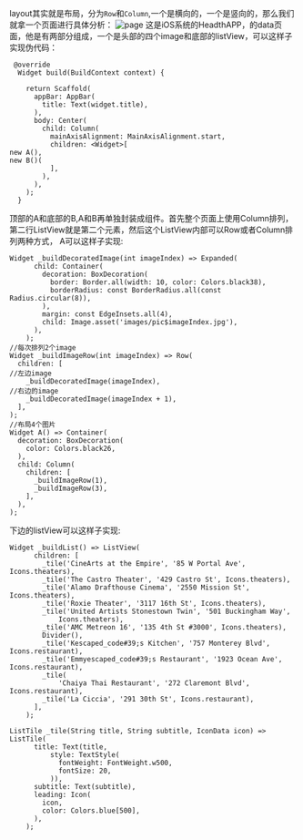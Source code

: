 layout其实就是布局，分为`Row`和`Column`,一个是横向的，一个是竖向的，那么我们就拿一个页面进行具体分析：
![page](https://upload-images.jianshu.io/upload_images/783986-3b712adce3375278.png?imageMogr2/auto-orient/strip%7CimageView2/2/w/1240)
这是iOS系统的HeadthAPP，的data页面，他是有两部分组成，一个是头部的四个image和底部的listView，可以这样子实现伪代码：
```
 @override
  Widget build(BuildContext context) {

    return Scaffold(
      appBar: AppBar(
        title: Text(widget.title),
      ),
      body: Center(
        child: Column(
          mainAxisAlignment: MainAxisAlignment.start,
          children: <Widget>[
new A(),
new B()(
          ],
        ),
      ),
    );
  }
```
顶部的A和底部的B,A和B再单独封装成组件。首先整个页面上使用Column排列，第二行ListView就是第二个元素，然后这个ListView内部可以Row或者Column排列两种方式，
A可以这样子实现:
```
Widget _buildDecoratedImage(int imageIndex) => Expanded(
      child: Container(
        decoration: BoxDecoration(
          border: Border.all(width: 10, color: Colors.black38),
          borderRadius: const BorderRadius.all(const Radius.circular(8)),
        ),
        margin: const EdgeInsets.all(4),
        child: Image.asset('images/pic$imageIndex.jpg'),
      ),
    );
//每次排列2个image
Widget _buildImageRow(int imageIndex) => Row(
  children: [
//左边image
    _buildDecoratedImage(imageIndex),
//右边的image
    _buildDecoratedImage(imageIndex + 1),
  ],
);
//布局4个图片
Widget A() => Container(
  decoration: BoxDecoration(
    color: Colors.black26,
  ),
  child: Column(
    children: [
      _buildImageRow(1),
      _buildImageRow(3),
    ],
  ),
);

```
下边的listView可以这样子实现:
```
Widget _buildList() => ListView(
      children: [
        _tile('CineArts at the Empire', '85 W Portal Ave', Icons.theaters),
        _tile('The Castro Theater', '429 Castro St', Icons.theaters),
        _tile('Alamo Drafthouse Cinema', '2550 Mission St', Icons.theaters),
        _tile('Roxie Theater', '3117 16th St', Icons.theaters),
        _tile('United Artists Stonestown Twin', '501 Buckingham Way',
            Icons.theaters),
        _tile('AMC Metreon 16', '135 4th St #3000', Icons.theaters),
        Divider(),
        _tile('Kescaped_code#39;s Kitchen', '757 Monterey Blvd', Icons.restaurant),
        _tile('Emmyescaped_code#39;s Restaurant', '1923 Ocean Ave', Icons.restaurant),
        _tile(
            'Chaiya Thai Restaurant', '272 Claremont Blvd', Icons.restaurant),
        _tile('La Ciccia', '291 30th St', Icons.restaurant),
      ],
    );

ListTile _tile(String title, String subtitle, IconData icon) => ListTile(
      title: Text(title,
          style: TextStyle(
            fontWeight: FontWeight.w500,
            fontSize: 20,
          )),
      subtitle: Text(subtitle),
      leading: Icon(
        icon,
        color: Colors.blue[500],
      ),
    );
```

